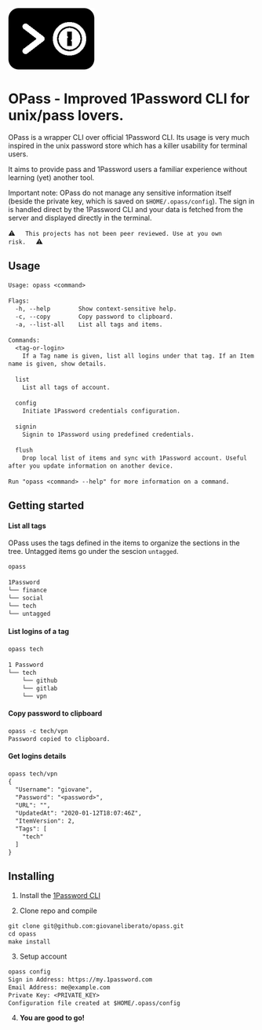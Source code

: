 
![](opass_logo.png)
# OPass - Improved 1Password CLI for unix/pass lovers.

OPass is a wrapper CLI over official 1Password CLI. Its usage is very much inspired in the unix password store which has a killer usability for terminal users.

It aims to provide pass and 1Password users a familiar experience without learning (yet) another tool. 

Important note: OPass do not manage any sensitive information itself (beside the private key, which is saved on `$HOME/.opass/config`). The sign in is handled direct by the 1Password CLI and your data is fetched from the server and displayed directly in the terminal. 

:warning:⠀⠀`This projects has not been peer reviewed. Use at you own risk.`⠀⠀:warning: 


## Usage
```
Usage: opass <command>

Flags:
  -h, --help        Show context-sensitive help.
  -c, --copy        Copy password to clipboard.
  -a, --list-all    List all tags and items.

Commands:
  <tag-or-login>
    If a Tag name is given, list all logins under that tag. If an Item name is given, show details.

  list
    List all tags of account.

  config
    Initiate 1Password credentials configuration.

  signin
    Signin to 1Password using predefined credentials.

  flush
    Drop local list of items and sync with 1Password account. Useful after you update information on another device.

Run "opass <command> --help" for more information on a command.
```

## Getting started

#### List all tags

OPass uses the tags defined in the items to organize the sections in the tree. Untagged items go under the sescion `untagged`.

```
opass

1Password
└── finance
└── social
└── tech
└── untagged
```

#### List logins of a tag 
```
opass tech

1 Password
└── tech
    └── github
    └── gitlab
    └── vpn
```

#### Copy password to clipboard 
```
opass -c tech/vpn
Password copied to clipboard.
```

#### Get logins details 
```
opass tech/vpn
{
  "Username": "giovane",
  "Password": "<password>",
  "URL": "",
  "UpdatedAt": "2020-01-12T18:07:46Z",
  "ItemVersion": 2,
  "Tags": [
    "tech"
  ]
}
```

## Installing

1. Install the [1Password CLI](https://app-updates.agilebits.com/product_history/CLI)

2. Clone repo and compile
```
git clone git@github.com:giovaneliberato/opass.git
cd opass
make install
```
3. Setup account
```
opass config
Sign in Address: https://my.1password.com
Email Address: me@example.com
Private Key: <PRIVATE_KEY>
Configuration file created at $HOME/.opass/config
```
4. **You are good to go!**
